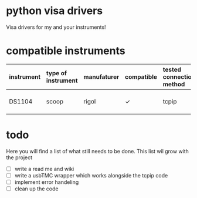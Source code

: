 # python visa drivers
Visa drivers for my and your instruments!

# compatible instruments  
instrument| type of instrument | manufaturer | compatible |tested connection method|remarks
:------------ |:-------------------|:------------|:-----------| :------------| :------------| 
DS1104| scoop              | rigol       | &check;    | tcpip| USBTMC needs implementing


# todo
Here you will find a list of what still needs to be done.
This list wil grow with the project 

-[ ] write a read me and wiki
-[ ] write a usbTMC wrapper which works alongside the tcpip code 
-[ ] implement error handeling 
-[ ] clean up the code 
